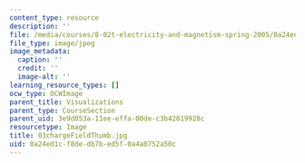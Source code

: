 ```yaml
---
content_type: resource
description: ''
file: /media/courses/8-02t-electricity-and-magnetism-spring-2005/0a24ed1cf8dedb7bed5f0a4a0752a50c_03chargeFieldThumb.jpg
file_type: image/jpeg
image_metadata:
  caption: ''
  credit: ''
  image-alt: ''
learning_resource_types: []
ocw_type: OCWImage
parent_title: Visualizations
parent_type: CourseSection
parent_uid: 3e9d053a-11ee-effa-00de-c3b42819928c
resourcetype: Image
title: 03chargeFieldThumb.jpg
uid: 0a24ed1c-f8de-db7b-ed5f-0a4a0752a50c
---
```

